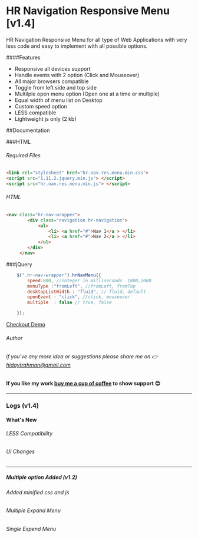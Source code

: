 # HR Navigation Responsive Menu [v1.4]

HR Navigation Responsive Menu for all type of Web Applications with very less code and easy to implement with all possible options.

####Features
* Responsive all devices support
* Handle events with 2 option (Click and Mouseover)
* All major browsers compatible
* Toggle from left side and top side
* Multilple open menu option (Open one at a time or multiple)
* Equal width of menu list on Desktop
* Custom speed option
* LESS compatible
* Lightweight js only (2 kb)

##Documentation

###HTML

###### Required Files <head>
```html
<link rel="stylesheet" href="hr.nav.res.menu.min.css">
<script src="1.11.2.jquery.min.js"> </script>
<script src="hr.nav.res.menu.min.js"> </script>
```
###### HTML
```html
<nav class="hr-nav-wrapper">
		<div class="navigation hr-navigation">
			<ul>
				<li> <a href="#">Nav 1</a > </li>
				<li> <a href="#">Nav 2</a > </li>
			</ul>
		</div>
	 </nav>
```
	
###jQuery
```javascript
	$(".hr-nav-wrapper").hrNavMenu({ 
		speed:800, //integer in milliseconds  1000,2000
		menuType :"fromLeft", //fromLeft, fromTop
		desktopListWidth : "fluid", // fluid, default
		openEvent : "click", //click, mouseover
		multiple  : false // true, false

	});
```

[Checkout Demo ](https://run.plnkr.co/plunks/QLcT9d/)

###### Author
###### if you've any more idea or suggestions please share me on :point_right: [hidaytrahman@gmail.com](mailto:hidaytrahman@gmail.com)

#### If you like my work [buy me a cup of coffee](https://www.paypal.me/hidaytrahman/3) to show support :blush:

----------------------------------------------------
### Logs (v1.4)
#### What's New
###### LESS Compatibility
###### UI Changes
--------------------------
#####  Multiple option Added **(v1.2)**
###### _Added minified css and js_
###### _Multiple Expand Menu_
###### _Single Expend Menu_

